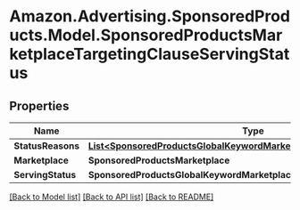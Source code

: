# Amazon.Advertising.SponsoredProducts.Model.SponsoredProductsMarketplaceTargetingClauseServingStatus

## Properties

Name | Type | Description | Notes
------------ | ------------- | ------------- | -------------
**StatusReasons** | [**List&lt;SponsoredProductsGlobalKeywordMarketplaceServingStatusReason&gt;**](SponsoredProductsGlobalKeywordMarketplaceServingStatusReason.md) |  | [optional] 
**Marketplace** | **SponsoredProductsMarketplace** |  | [optional] 
**ServingStatus** | **SponsoredProductsGlobalKeywordMarketplaceServingStatus** |  | 

[[Back to Model list]](../README.md#documentation-for-models) [[Back to API list]](../README.md#documentation-for-api-endpoints) [[Back to README]](../README.md)

